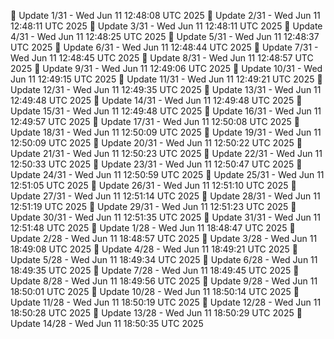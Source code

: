 📌 Update 1/31 - Wed Jun 11 12:48:08 UTC 2025
📌 Update 2/31 - Wed Jun 11 12:48:11 UTC 2025
📌 Update 3/31 - Wed Jun 11 12:48:11 UTC 2025
📌 Update 4/31 - Wed Jun 11 12:48:25 UTC 2025
📌 Update 5/31 - Wed Jun 11 12:48:37 UTC 2025
📌 Update 6/31 - Wed Jun 11 12:48:44 UTC 2025
📌 Update 7/31 - Wed Jun 11 12:48:45 UTC 2025
📌 Update 8/31 - Wed Jun 11 12:48:57 UTC 2025
📌 Update 9/31 - Wed Jun 11 12:49:06 UTC 2025
📌 Update 10/31 - Wed Jun 11 12:49:15 UTC 2025
📌 Update 11/31 - Wed Jun 11 12:49:21 UTC 2025
📌 Update 12/31 - Wed Jun 11 12:49:35 UTC 2025
📌 Update 13/31 - Wed Jun 11 12:49:48 UTC 2025
📌 Update 14/31 - Wed Jun 11 12:49:48 UTC 2025
📌 Update 15/31 - Wed Jun 11 12:49:48 UTC 2025
📌 Update 16/31 - Wed Jun 11 12:49:57 UTC 2025
📌 Update 17/31 - Wed Jun 11 12:50:08 UTC 2025
📌 Update 18/31 - Wed Jun 11 12:50:09 UTC 2025
📌 Update 19/31 - Wed Jun 11 12:50:09 UTC 2025
📌 Update 20/31 - Wed Jun 11 12:50:22 UTC 2025
📌 Update 21/31 - Wed Jun 11 12:50:23 UTC 2025
📌 Update 22/31 - Wed Jun 11 12:50:33 UTC 2025
📌 Update 23/31 - Wed Jun 11 12:50:47 UTC 2025
📌 Update 24/31 - Wed Jun 11 12:50:59 UTC 2025
📌 Update 25/31 - Wed Jun 11 12:51:05 UTC 2025
📌 Update 26/31 - Wed Jun 11 12:51:10 UTC 2025
📌 Update 27/31 - Wed Jun 11 12:51:14 UTC 2025
📌 Update 28/31 - Wed Jun 11 12:51:19 UTC 2025
📌 Update 29/31 - Wed Jun 11 12:51:23 UTC 2025
📌 Update 30/31 - Wed Jun 11 12:51:35 UTC 2025
📌 Update 31/31 - Wed Jun 11 12:51:48 UTC 2025
📌 Update 1/28 - Wed Jun 11 18:48:47 UTC 2025
📌 Update 2/28 - Wed Jun 11 18:48:57 UTC 2025
📌 Update 3/28 - Wed Jun 11 18:49:08 UTC 2025
📌 Update 4/28 - Wed Jun 11 18:49:21 UTC 2025
📌 Update 5/28 - Wed Jun 11 18:49:34 UTC 2025
📌 Update 6/28 - Wed Jun 11 18:49:35 UTC 2025
📌 Update 7/28 - Wed Jun 11 18:49:45 UTC 2025
📌 Update 8/28 - Wed Jun 11 18:49:56 UTC 2025
📌 Update 9/28 - Wed Jun 11 18:50:01 UTC 2025
📌 Update 10/28 - Wed Jun 11 18:50:14 UTC 2025
📌 Update 11/28 - Wed Jun 11 18:50:19 UTC 2025
📌 Update 12/28 - Wed Jun 11 18:50:28 UTC 2025
📌 Update 13/28 - Wed Jun 11 18:50:29 UTC 2025
📌 Update 14/28 - Wed Jun 11 18:50:35 UTC 2025
